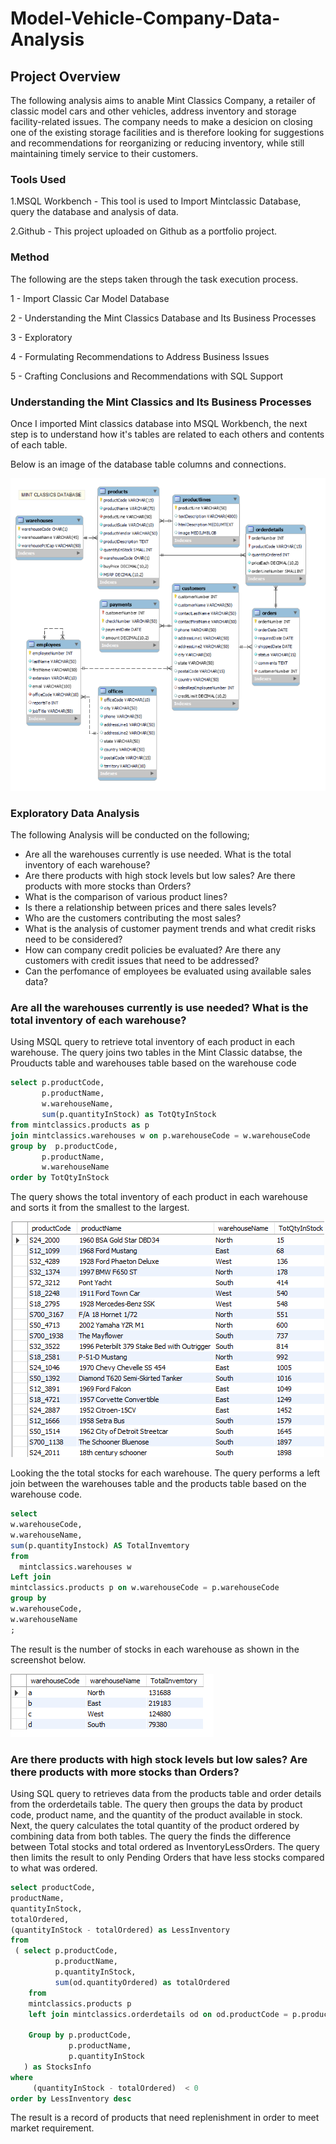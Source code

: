 # Model-Vehicle-Company-Data-Analysis

## Project Overview
The following analysis aims to anable Mint Classics Company, a retailer of classic model cars and other vehicles, address inventory and storage facility-related issues. The company needs to make a desicion on closing one of the existing storage facilities and is therefore looking for suggestions and recommendations for reorganizing or reducing inventory, while still maintaining timely service to their customers.

### Tools Used
1.MSQL Workbench - This tool is used to Import Mintclassic Database, query the database and analysis of data.

2.Github - This project uploaded on Github as a portfolio project.

### Method

The following are the steps taken through the task execution process.

1 - Import Classic Car Model Database

2 - Understanding the Mint Classics Database and Its Business Processes

3 - Exploratory

4 - Formulating Recommendations to Address Business Issues

5 - Crafting Conclusions and Recommendations with SQL Support


### Understanding the Mint Classics and Its Business Processes

Once I imported Mint classics database into MSQL Workbench, the next step is to understand how it's tables are related to each others and contents of each table.

Below is an image of the database table columns and connections.

![Alt text](MintClassicDB.PNG)

### Exploratory Data Analysis

The following Analysis will be conducted on the following;

* Are all the warehouses currently is use needed. What is the total inventory of each warehouse?
* Are there products with high stock levels but low sales? Are there products with more stocks than Orders?
* What is the comparison of various product lines?
* Is there a relationship between prices and there sales levels?
* Who are the customers contributing the most sales?
* What is the analysis of customer payment trends and what credit risks need to be considered?
* How can company credit policies be evaluated? Are there any customers with credit issues that need to be addressed?
* Can the perfomance of employees be evaluated using available sales data?

### Are all the warehouses currently is use needed? What is the total inventory of each warehouse?

Using MSQL query to retrieve total inventory of each product in each warehouse. The query joins two tables in the Mint Classic databse, the Prouducts table and warehouses table based on the warehouse code
``` SQL
select p.productCode,
       p.productName,
       w.warehouseName,
       sum(p.quantityInStock) as TotQtyInStock
from mintclassics.products as p
join mintclassics.warehouses w on p.warehouseCode = w.warehouseCode
group by  p.productCode,
       p.productName,
       w.warehouseName
order by TotQtyInStock 
```
The query shows the total inventory of each product in each warehouse and sorts it from the smallest to the largest.

![Alt text](ItemInventory.PNG)

Looking the the total stocks for each warehouse. The query performs a left join between the warehouses table and the products table based on the warehouse code.
``` SQL
select 
w.warehouseCode,
w.warehouseName,
sum(p.quantityInstock) AS TotalInvemtory
from 
  mintclassics.warehouses w
Left join 
mintclassics.products p on w.warehouseCode = p.warehouseCode
group by 
w.warehouseCode,
w.warehouseName
;
```
The result is the number of stocks in each warehouse as shown in the screenshot below.

![Alt text](warehousestocks.PNG)

### Are there products with high stock levels but low sales? Are there products with more stocks than Orders?

Using SQL query to retrieves data from the products table and order details from the orderdetails table. The query then groups the data by product code, product name, and the quantity of the product available in stock. Next, the query calculates the total quantity of the product ordered by combining data from both tables. The query the finds the difference between Total stocks and total ordered  as InventoryLessOrders. The query then limits the result to only Pending Orders that have less stocks compared to what was ordered.

```sql
select productCode,
productName,
quantityInStock,
totalOrdered,
(quantityInStock - totalOrdered) as LessInventory
from 
 ( select p.productCode,
          p.productName,
          p.quantityInStock,
          sum(od.quantityOrdered) as totalOrdered
	from 
    mintclassics.products p
    left join mintclassics.orderdetails od on od.productCode = p.productCode
  
    Group by p.productCode,
			 p.productName,
			 p.quantityInStock
   ) as StocksInfo
where 
     (quantityInStock - totalOrdered)  < 0
order by LessInventory desc
```

The result is a record of products that need replenishment in order to meet market requirement.
